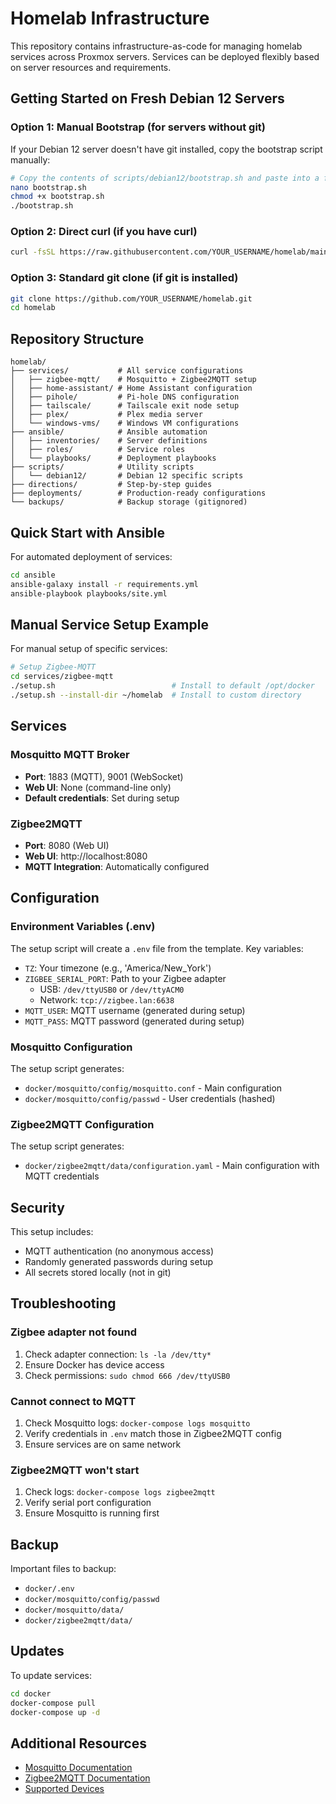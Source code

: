 # Homelab Infrastructure

This repository contains infrastructure-as-code for managing homelab services across Proxmox servers. Services can be deployed flexibly based on server resources and requirements.

## Getting Started on Fresh Debian 12 Servers

### Option 1: Manual Bootstrap (for servers without git)
If your Debian 12 server doesn't have git installed, copy the bootstrap script manually:

```bash
# Copy the contents of scripts/debian12/bootstrap.sh and paste into a file on your server
nano bootstrap.sh
chmod +x bootstrap.sh
./bootstrap.sh
```

### Option 2: Direct curl (if you have curl)
```bash
curl -fsSL https://raw.githubusercontent.com/YOUR_USERNAME/homelab/main/scripts/debian12/bootstrap.sh | bash
```

### Option 3: Standard git clone (if git is installed)
```bash
git clone https://github.com/YOUR_USERNAME/homelab.git
cd homelab
```

## Repository Structure

```
homelab/
├── services/           # All service configurations
│   ├── zigbee-mqtt/    # Mosquitto + Zigbee2MQTT setup
│   ├── home-assistant/ # Home Assistant configuration
│   ├── pihole/         # Pi-hole DNS configuration
│   ├── tailscale/      # Tailscale exit node setup
│   ├── plex/           # Plex media server
│   └── windows-vms/    # Windows VM configurations
├── ansible/            # Ansible automation
│   ├── inventories/    # Server definitions
│   ├── roles/          # Service roles
│   └── playbooks/      # Deployment playbooks
├── scripts/            # Utility scripts
│   └── debian12/       # Debian 12 specific scripts
├── directions/         # Step-by-step guides
├── deployments/        # Production-ready configurations
└── backups/            # Backup storage (gitignored)
```

## Quick Start with Ansible

For automated deployment of services:

```bash
cd ansible
ansible-galaxy install -r requirements.yml
ansible-playbook playbooks/site.yml
```

## Manual Service Setup Example

For manual setup of specific services:

```bash
# Setup Zigbee-MQTT
cd services/zigbee-mqtt
./setup.sh                          # Install to default /opt/docker
./setup.sh --install-dir ~/homelab  # Install to custom directory
```

## Services

### Mosquitto MQTT Broker
- **Port**: 1883 (MQTT), 9001 (WebSocket)
- **Web UI**: None (command-line only)
- **Default credentials**: Set during setup

### Zigbee2MQTT
- **Port**: 8080 (Web UI)
- **Web UI**: http://localhost:8080
- **MQTT Integration**: Automatically configured

## Configuration

### Environment Variables (.env)

The setup script will create a `.env` file from the template. Key variables:

- `TZ`: Your timezone (e.g., 'America/New_York')
- `ZIGBEE_SERIAL_PORT`: Path to your Zigbee adapter
  - USB: `/dev/ttyUSB0` or `/dev/ttyACM0`
  - Network: `tcp://zigbee.lan:6638`
- `MQTT_USER`: MQTT username (generated during setup)
- `MQTT_PASS`: MQTT password (generated during setup)

### Mosquitto Configuration

The setup script generates:
- `docker/mosquitto/config/mosquitto.conf` - Main configuration
- `docker/mosquitto/config/passwd` - User credentials (hashed)

### Zigbee2MQTT Configuration

The setup script generates:
- `docker/zigbee2mqtt/data/configuration.yaml` - Main configuration with MQTT credentials

## Security

This setup includes:
- MQTT authentication (no anonymous access)
- Randomly generated passwords during setup
- All secrets stored locally (not in git)

## Troubleshooting

### Zigbee adapter not found
1. Check adapter connection: `ls -la /dev/tty*`
2. Ensure Docker has device access
3. Check permissions: `sudo chmod 666 /dev/ttyUSB0`

### Cannot connect to MQTT
1. Check Mosquitto logs: `docker-compose logs mosquitto`
2. Verify credentials in `.env` match those in Zigbee2MQTT config
3. Ensure services are on same network

### Zigbee2MQTT won't start
1. Check logs: `docker-compose logs zigbee2mqtt`
2. Verify serial port configuration
3. Ensure Mosquitto is running first

## Backup

Important files to backup:
- `docker/.env`
- `docker/mosquitto/config/passwd`
- `docker/mosquitto/data/`
- `docker/zigbee2mqtt/data/`

## Updates

To update services:
```bash
cd docker
docker-compose pull
docker-compose up -d
```

## Additional Resources

- [Mosquitto Documentation](https://mosquitto.org/documentation/)
- [Zigbee2MQTT Documentation](https://www.zigbee2mqtt.io/)
- [Supported Devices](https://www.zigbee2mqtt.io/supported-devices/)